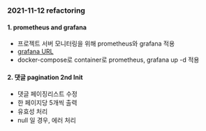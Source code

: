 ### 2021-11-12 refactoring

#### 1. prometheus and grafana

- 프로젝트 서버 모니터링을 위해 prometheus와 grafana 적용
- [grafana URL](http://3.34.44.44:3000/d/PTSqcpJWk/nodejs-application-dashboard?orgId=1)
- docker-compose로 container로 prometheus, grafana up -d 적용

#### 2. 댓글 pagination 2nd Init

- 댓글 페이징리스트 수정
- 한 페이지당 5개씩 출력
- 유효성 처리
- null 일 경우, 에러 처리